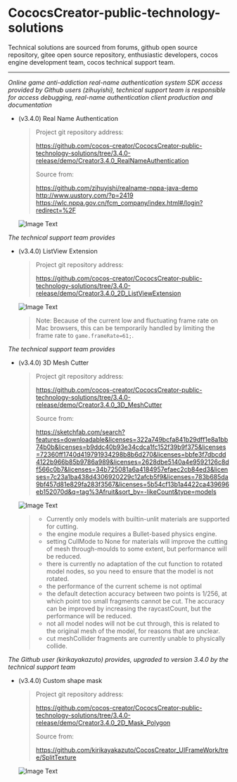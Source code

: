 # CococsCreator-public-technology-solutions

 Technical solutions are sourced from forums, github open source repository, gitee open source repository, enthusiastic developers, cocos engine development team, cocos technical support team. 

---
*Online game anti-addiction real-name authentication system SDK access provided by Github users (zihuyishi), technical support team is responsible for access debugging, real-name authentication client production and documentation*

* (v3.4.0) Real Name Authentication

  > Project git repository address:
  >
  > https://github.com/cocos-creator/CococsCreator-public-technology-solutions/tree/3.4.0-release/demo/Creator3.4.0_RealNameAuthentication
  >
  > Source from:
  >
  > https://github.com/zihuyishi/realname-nppa-java-demo    
  > http://www.uustory.com/?p=2419    
  > https://wlc.nppa.gov.cn/fcm_company/index.html#/login?redirect=%2F    
  
  ![Image Text](https://github.com/cocos-creator/CococsCreator-public-technology-solutions/blob/3.4.0-release/image/20220110/2022011011.png)



*The technical support team provides*

* (v3.4.0) ListView Extension

  > Project git repository address:
  >
  > https://github.com/cocos-creator/CococsCreator-public-technology-solutions/tree/3.4.0-release/demo/Creator3.4.0_2D_ListViewExtension

  ![Image Text](https://github.com/cocos-creator/CococsCreator-public-technology-solutions/blob/3.4.0-release/gif/20220119/2022011901.gif)

  > Note: Because of the current low and fluctuating frame rate on Mac browsers, this can be temporarily handled by limiting the frame rate to `game.frameRate=61;`.



*The technical support team provides*

* (v3.4.0) 3D Mesh Cutter

  > Project git repository address:
  >
  > https://github.com/cocos-creator/CococsCreator-public-technology-solutions/tree/3.4.0-release/demo/Creator3.4.0_3D_MeshCutter
  >
  > Source from:
  >
  > https://sketchfab.com/search?features=downloadable&licenses=322a749bcfa841b29dff1e8a1bb74b0b&licenses=b9ddc40b93e34cdca1fc152f39b9f375&licenses=72360ff1740d419791934298b8b6d270&licenses=bbfe3f7dbcdd4122b966b85b9786a989&licenses=2628dbe5140a4e9592126c8df566c0b7&licenses=34b725081a6a4184957efaec2cb84ed3&licenses=7c23a1ba438d4306920229c12afcb5f9&licenses=783b685da9bf457d81e829fa283f3567&licenses=5b54cf13b1a4422ca439696eb152070d&q=tag%3Afruit&sort_by=-likeCount&type=models

  ![Image Text](https://github.com/cocos-creator/CococsCreator-public-technology-solutions/blob/3.4.0-release/gif/20220120/2022012001.gif)

  > - Currently only models with builtin-unlit materials are supported for cutting.
  > - the engine module requires a Bullet-based physics engine.
  > - setting CullMode to None for materials will improve the cutting of mesh through-moulds to some extent, but performance will be reduced.
  > - there is currently no adaptation of the cut function to rotated model nodes, so you need to ensure that the model is not rotated.
  > - the performance of the current scheme is not optimal
  > - the default detection accuracy between two points is 1/256, at which point too small fragments cannot be cut. The accuracy can be improved by increasing the raycastCount, but the performance will be reduced.
  > - not all model nodes will not be cut through, this is related to the original mesh of the model, for reasons that are unclear.
  > - cut meshCollider fragments are currently unable to physically collide.



*The Github user (kirikayakazuto) provides, upgraded to version 3.4.0 by the technical support team*

* (v3.4.0) Custom shape mask

  > Project git repository address:
  >
  > https://github.com/cocos-creator/CococsCreator-public-technology-solutions/tree/3.4.0-release/demo/Creator3.4.0_2D_Mask_Polygon
  >
  > Source from:
  >
  > https://github.com/kirikayakazuto/CocosCreator_UIFrameWork/tree/SplitTexture

  ![Image Text](https://github.com/cocos-creator/CococsCreator-public-technology-solutions/blob/3.4.0-release/gif/20220120/2022012002.gif)